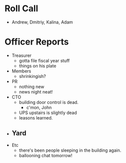 # Roll Call

- Andrew, Dmitriy, Kalina, Adam
  
# Officer Reports

- Treasurer
  - gotta file fiscal year stuff
  - things on his plate
- Members
  - shrinkingish?
- PR
  - nothing new
  - news night neat!
- CTO
  - building door control is dead.
    - c'mon, John
  - UPS upstairs is slightly dead
  - leasons learned.
- Yard
  - 
- Etc
  - there's been people sleeping in the building again.
  - ballooning chat tomorrow!
